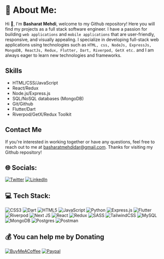 # 💫 About Me:

Hi 👋, I'm **Basharat Mehdi**, welcome to my Github repository! Here you will find my projects as a full stack software engineer.
I have a passion for building `web applications` and `mobile applications` that are user-friendly, responsive, and visually appealing. I specialize in developing full-stack web applications using technologies such as `HTML, css, NodeJs, ExpressJs, MongoDB, ReactJs, Redux, Flutter, Dart, Riverpod, GetX etc.` and I am always eager to learn new technologies and frameworks.
<!-- ## Projects
### [Project Name]
[Project Description]

[Link to Project]
### [Project Name]
[Project Description]

[Link to Project]
### [Project Name]
[Project Description]
[Link to Project] -->
## Skills
- HTML/CSS/JavaScript
- React/Redux
- Node.js/Express.js
- SQL/NoSQL databases (MongoDB)
- Git/Github
- Flutter/Dart
- Riverpod/GetX/Redux Toolkit
## Contact Me
If you're interested in working together or have any questions, feel free to reach out to me at basharatmehdidar@gmail.com. Thanks for visiting my Github repository!


## 🌐 Socials:
[![Twitter](https://img.shields.io/badge/Twitter-%231DA1F2.svg?logo=X&logoColor=black)](https://twitter.com/BasharatMehdi2) 
[![LinkedIn](https://img.shields.io/badge/Linkedin-%231D37F2.svg?logo=Linkedin&logoColor=white)]((https://in.linkedin.com/in/basharat-mehdi-642524168)) 

## 💻 Tech Stack:
![CSS3](https://img.shields.io/badge/css3-%231572B6.svg?style=for-the-badge&logo=css3&logoColor=white) ![Dart](https://img.shields.io/badge/dart-%230175C2.svg?style=for-the-badge&logo=dart&logoColor=white) ![HTML5](https://img.shields.io/badge/html5-%23E34F26.svg?style=for-the-badge&logo=html5&logoColor=white) ![JavaScript](https://img.shields.io/badge/javascript-%23323330.svg?style=for-the-badge&logo=javascript&logoColor=%23F7DF1E)  ![Python](https://img.shields.io/badge/python-3670A0?style=for-the-badge&logo=python&logoColor=ffdd54) ![Express.js](https://img.shields.io/badge/express.js-%23404d59.svg?style=for-the-badge&logo=express&logoColor=%2361DAFB) ![Flutter](https://img.shields.io/badge/Flutter-%2302569B.svg?style=for-the-badge&logo=Flutter&logoColor=white) ![Riverpod](https://img.shields.io/badge/Riverpod-%2302569B.svg?style=for-the-badge&logo=Riverpod&logoColor=white) ![Next JS](https://img.shields.io/badge/Next-black?style=for-the-badge&logo=next.js&logoColor=white) ![React](https://img.shields.io/badge/react-%2320232a.svg?style=for-the-badge&logo=react&logoColor=%2361DAFB) ![Redux](https://img.shields.io/badge/redux-%23593d88.svg?style=for-the-badge&logo=redux&logoColor=white) ![SASS](https://img.shields.io/badge/SASS-hotpink.svg?style=for-the-badge&logo=SASS&logoColor=white) ![TailwindCSS](https://img.shields.io/badge/tailwindcss-%2338B2AC.svg?style=for-the-badge&logo=tailwind-css&logoColor=white) ![MySQL](https://img.shields.io/badge/mysql-%2300f.svg?style=for-the-badge&logo=mysql&logoColor=white) ![MongoDB](https://img.shields.io/badge/MongoDB-%234ea94b.svg?style=for-the-badge&logo=mongodb&logoColor=white) ![Postgres](https://img.shields.io/badge/postgres-%23316192.svg?style=for-the-badge&logo=postgresql&logoColor=white) ![Postman](https://img.shields.io/badge/Postman-FF6C37?style=for-the-badge&logo=postman&logoColor=white)


  ## 💰 You can help me by Donating
  [![BuyMeACoffee](https://img.shields.io/badge/Buy%20Me%20a%20Coffee-ffdd00?style=for-the-badge&logo=buy-me-a-coffee&logoColor=black)](https://buymeacoffee.com/basharatmehdi) [![Paypal](https://img.shields.io/badge/PayPal-0300d9?style=for-the-badge&logo=paypal&logoColor=white)](https://paypal.me/basharatmehdi)
